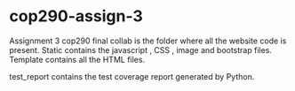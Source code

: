 # cop290-assign-3
Assignment 3 cop290 final collab is the folder where all the website code is present.
Static contains the javascript , CSS , image and bootstrap files.
Template contains all the HTML files.


test_report contains the test coverage report generated by Python. 
